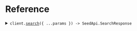 # Reference

<details><summary><code>client.<a href="/src/Client.ts">search</a>({ ...params }) -> SeedApi.SearchResponse</code></summary>
<dl>
<dd>

#### 🔌 Usage

<dl>
<dd>

<dl>
<dd>

```typescript
await client.search();
```

</dd>
</dl>
</dd>
</dl>

#### ⚙️ Parameters

<dl>
<dd>

<dl>
<dd>

**request:** `SeedApi.SearchRequest`

</dd>
</dl>

<dl>
<dd>

**requestOptions:** `SeedApiClient.RequestOptions`

</dd>
</dl>
</dd>
</dl>

</dd>
</dl>
</details>

##
